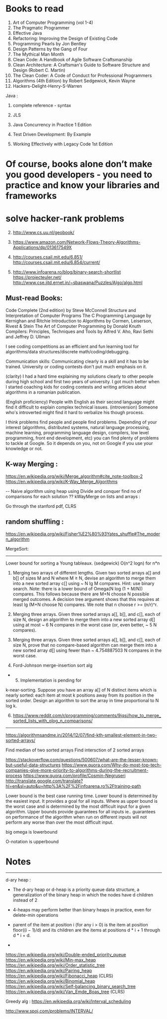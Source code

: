 
# Books to read

1. Art of Computer Programming (vol 1-4)
1. The Pragmatic Programmer
2. Effective Java
3. Refactoring: Improving the Design of Existing Code
4. Programming Pearls by Jon Bentley
5. Design Patterns by the Gang of Four
6. The Mythical Man Month
7. Clean Code: A Handbook of Agile Software Craftsmanship
10. Clean Architecture: A Craftsman's Guide to Software Structure and Design (Robert C. Martin)
11. The Clean Coder: A Code of Conduct for Professional Programmers
8. Algorithms (4th Edition) by Robert Sedgewick, Kevin Wayne
6. Hackers-Delight-Henry-S-Warren

Java :
1.  complete reference - syntax
2.  JLS
3.  Java Concurrency in Practice 1 Edition

3. Test Driven Development: By Example
4. Working Effectively with Legacy Code 1st Edition

# Of course, books alone don’t make you good developers - you need to practice and know your libraries and frameworks
# solve hacker-rank problems







2. http://www.cs.uu.nl/geobook/
6. https://www.amazon.com/Network-Flows-Theory-Algorithms-Applications/dp/013617549X

3. http://courses.csail.mit.edu/6.851/
   http://courses.csail.mit.edu/6.854/current/
4. http://www.infoarena.ro/blog/binary-search-shortlist
https://projecteuler.net/
http://www.cse.iitd.ernet.in/~sbaswana/Puzzles/Algo/algo.html


Must-read Books:
-------------------
Code Complete (2nd edition) by Steve McConnell
Structure and Interpretation of Computer Programs
The C Programming Language by Kernighan and Ritchie
Introduction to Algorithms by Cormen, Leiserson, Rivest & Stein
The Art of Computer Programming by Donald Knuth
Compilers: Principles, Techniques and Tools by Alfred V. Aho, Ravi Sethi and Jeffrey D. Ullman







I see coding competitions as an efficient and fun learning tool for  
algorithms/data structures/discrete math/coding/debugging. 



Communication skills: Communicating clearly is a skill and it has to be trained. University or coding contests don't put much emphasis on it.

(clarity) I had a hard time explaining my solutions clearly to other people during high school and first two years of university. I got much better when I started coaching kids for coding contests and writing articles about algorithms in a romanian publication. 

(English proficiency)  People with English as their second language might find it difficult to explain complex technical issues.
(introversion) Someone who's introverted might find it hard to verbalize his though process.




I think problems find people and people find problems. 
Depending of your interest (algorithms, distributed systems, 
natural language processing, machine learning, programming 
language design, compilers, low level programming, front end development, etc) 
you can find plenty of problems to tackle at Google. So it depends on you, 
not on Google if you use your knowledge or not.


K-way Merging :
---------------------
https://en.wikipedia.org/wiki/Merge_algorithm#cite_note-toolbox-2
https://en.wikipedia.org/wiki/K-Way_Merge_Algorithms

--
Naive algorithm
using heap
using Divide and conquer 
find no of comparisons for each solution ??
kWayMerge on lists and arrays :

Go through the stanford pdf, CLRS

random shuffling :
-------------------
    
https://en.wikipedia.org/wiki/Fisher%E2%80%93Yates_shuffle#The_modern_algorithm


MergeSort:
*************

Lower bound for sorting a Young tableaux.  (sedgewick)
 O(n^2 logn) for n*n

1. Merging two arrays of different lengths. Given two sorted arrays a[] and b[] of sizes M and N where M ≥ N, devise an algorithm to merge them into a new sorted array c[] using ~ N lg M compares.
Hint: use binary search.
Note: there is a lower bound of Omega(N log (1 + M/N)) compares. This follows because there are M+N choose N possible merged outcomes. A decision tree argument shows that this requires at least lg (M+N choose N) compares. We note that n choose r >= (n/r)^r.

2. Merging three arrays. Given three sorted arrays a[], b[], and c[], each of size N, design an algorithm to merge them into a new sorted array d[] using at most ~ 6 N compares in the worst case (or, even better, ~ 5 N compares).

3. Merging three arrays. Given three sorted arrays a[], b[], and c[], each of size N, prove that no compare-based algorithm can merge them into a new sorted array d[] using fewer than ~ 4.754887503 N compares in the worst case.

4. Ford-Johnson merge-insertion sort alg

* 5. Implementation is pending for 

 k-near-sorting. Suppose you have an array a[] of N distinct items which is nearly sorted: each item at most k positions away from its position in the sorted order. Design an algorithm to sort the array in time proportional to N log k.

6. https://www.reddit.com/r/programming/comments/9jqsi/how_to_merge_sorted_lists_with_olog_n_comparisons/


----
https://algorithmsandme.in/2014/12/07/find-kth-smallest-element-in-two-sorted-arrays/

Find median of two sorted arrays
Find intersction of 2 sorted arrays



https://stackoverflow.com/questions/500607/what-are-the-lesser-known-but-useful-data-structures
https://www.quora.com/Why-do-most-top-tech-companies-give-more-priority-to-algorithms-during-the-recruitment-process
https://www.quora.com/profile/Cosmin-Negruseri
http://translate.google.com/translate?hl=en&sl=auto&u=http%3A%2F%2Finfoarena.ro%2Ftraining-path








Lower bound is the best case running time. Lower bound is determined by the easiest input. It provides a goal for all inputs. 
Where as upper bound  is the worst case and is determined by the  most difficult input for a given algorithm.
Upper bounds provide guarantees for all inputs ie.. guarantees on performance of the algorithm when run on different inputs will not perform any worse than over the most difficult input.


big omega is lowerbound 

O-notation is upperbound





# Notes
----------

d-ary heap :

* The d-ary heap or d-heap is a priority queue data structure, a generalization of the binary heap in which the nodes have d children instead of 2

* 4-heaps may perform better than binary heaps in practice, even for delete-min operations

* parent of the item at position i (for any i > 0) is the item at position floor((i − 1)/d) and its children are the items at positions d * i + 1 through d * i + d.

*  




https://en.wikipedia.org/wiki/Double-ended_priority_queue
https://en.wikipedia.org/wiki/Min-max_heap
https://en.wikipedia.org/wiki/Order_statistic_tree
https://en.wikipedia.org/wiki/Pairing_heap
https://en.wikipedia.org/wiki/Fibonacci_heap  (CLRS)
https://en.wikipedia.org/wiki/Binomial_heap
https://en.wikipedia.org/wiki/Self-balancing_binary_search_tree
https://en.wikipedia.org/wiki/Van_Emde_Boas_tree  (CLRS)

Greedy alg : https://en.wikipedia.org/wiki/Interval_scheduling 


http://www.spoj.com/problems/INTERVAL/








